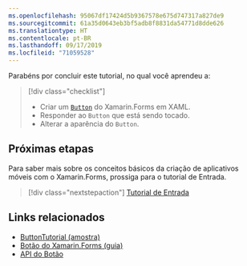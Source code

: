 ```yaml
---
ms.openlocfilehash: 95067df17424d5b9367578e675d747317a827de9
ms.sourcegitcommit: 61a35d0643eb3bf5adb8f8831da54771d8dde626
ms.translationtype: HT
ms.contentlocale: pt-BR
ms.lasthandoff: 09/17/2019
ms.locfileid: "71059528"
---
```

Parabéns por concluir este tutorial, no qual você aprendeu a:

> [!div class="checklist"]
>
> - Criar um [`Button`](xref:Xamarin.Forms.Button) do Xamarin.Forms em XAML.
> - Responder ao `Button` que está sendo tocado.
> - Alterar a aparência do `Button`.

## <a name="next-steps"></a>Próximas etapas

Para saber mais sobre os conceitos básicos da criação de aplicativos móveis com o Xamarin.Forms, prossiga para o tutorial de Entrada.

> [!div class="nextstepaction"]
> [Tutorial de Entrada](~/get-started/tutorials/entry/index.yml)

## <a name="related-links"></a>Links relacionados

- [ButtonTutorial (amostra)](https://docs.microsoft.com/samples/xamarin/xamarin-forms-samples/getstarted-tutorials-buttontutorial/)
- [Botão do Xamarin.Forms (guia)](~/xamarin-forms/user-interface/button.md)
- [API do Botão](xref:Xamarin.Forms.Button)

